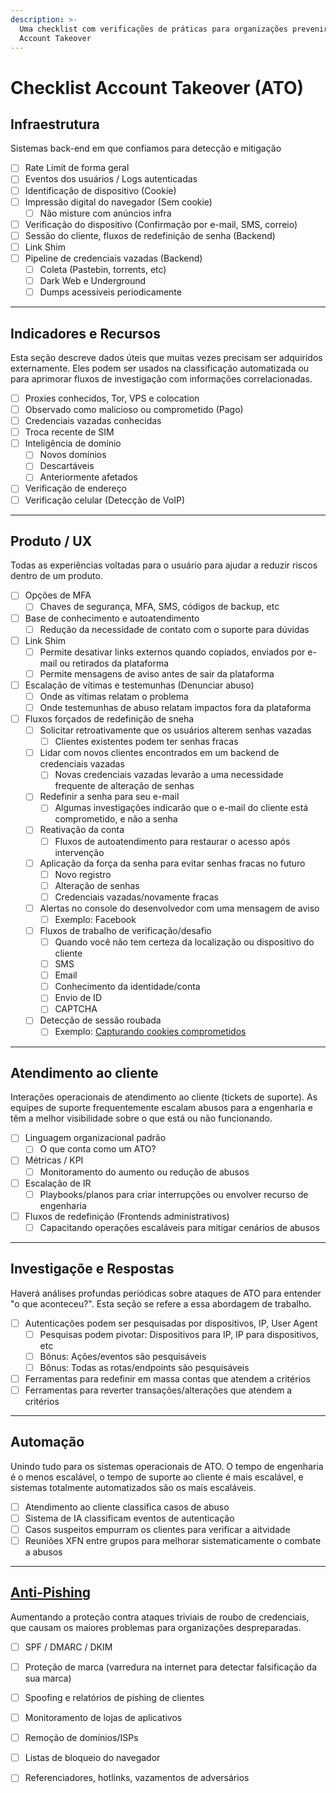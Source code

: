 ```yaml
---
description: >-
  Uma checklist com verificações de práticas para organizações prevenirem
  Account Takeover
---
```


# Checklist Account Takeover (ATO)

## Infraestrutura

Sistemas back-end em que confiamos para detecção e mitigação

* [ ] Rate Limit de forma geral
* [ ] Eventos dos usuários / Logs autenticadas
* [ ] Identificação de dispositivo (Cookie)
* [ ] Impressão digital do navegador (Sem cookie)
  * [ ] Não misture com anúncios infra
* [ ] Verificação do dispositivo (Confirmação por e-mail, SMS, correio)
* [ ] Sessão do cliente, fluxos de redefinição de senha (Backend)
* [ ] Link Shim
* [ ] Pipeline de credenciais vazadas (Backend)
  * [ ] Coleta (Pastebin, torrents, etc)
  * [ ] Dark Web e Underground
  * [ ] Dumps acessíveis periodicamente

***



## Indicadores e Recursos

Esta seção descreve dados úteis que muitas vezes precisam ser adquiridos externamente. Eles podem ser usados na classificação automatizada ou para aprimorar fluxos de investigação com informações correlacionadas.

* [ ] Proxies conhecidos, Tor, VPS e colocation
* [ ] Observado como malicioso ou comprometido (Pago)
* [ ] Credenciais vazadas conhecidas
* [ ] Troca recente de SIM
* [ ] Inteligência de domínio
  * [ ] Novos domínios
  * [ ] Descartáveis
  * [ ] Anteriormente afetados
* [ ] Verificação de endereço
* [ ] Verificação celular (Detecção de VoIP)

***



## Produto / UX

Todas as experiências voltadas para o usuário para ajudar a reduzir riscos dentro de um produto.

* [ ] Opções de MFA
  * [ ] Chaves de segurança, MFA, SMS, códigos de backup, etc
* [ ] Base de conhecimento e autoatendimento
  * [ ] Redução da necessidade de contato com o suporte para dúvidas
* [ ] Link Shim
  * [ ] Permite desativar links externos quando copiados, enviados por e-mail ou retirados da plataforma
  * [ ] Permite mensagens de aviso antes de sair da plataforma
* [ ] Escalação de vítimas e testemunhas (Denunciar abuso)
  * [ ] Onde as vítimas relatam o problema
  * [ ] Onde testemunhas de abuso relatam impactos fora da plataforma
* [ ] Fluxos forçados de redefinição de sneha
  * [ ] Solicitar retroativamente que os usuários alterem senhas vazadas
    * [ ] Clientes existentes podem ter senhas fracas
  * [ ] Lidar com novos clientes encontrados em um backend de credenciais vazadas
    * [ ] Novas credenciais vazadas levarão a uma necessidade frequente de alteração de senhas
  * [ ] Redefinir a senha para seu e-mail
    * [ ] Algumas investigações indicarão que o e-mail do cliente está comprometido, e não a senha
  * [ ] Reativação da conta
    * [ ] Fluxos de autoatendimento para restaurar o acesso após intervenção
  * [ ] Aplicação da força da senha para evitar senhas fracas no futuro
    * [ ] Novo registro
    * [ ] Alteração de senhas
    * [ ] Credenciais vazadas/novamente fracas
  * [ ] Alertas no console do desenvolvedor com uma mensagem de aviso
    * [ ] Exemplo: Facebook
  * [ ] Fluxos de trabalho de verificação/desafio
    * [ ] Quando você não tem certeza da localização ou dispositivo do cliente
    * [ ] SMS
    * [ ] Email
    * [ ] Conhecimento da identidade/conta
    * [ ] Envio de ID
    * [ ] CAPTCHA
  * [ ] Detecção de sessão roubada
    * [ ] Exemplo: [Capturando cookies comprometidos](https://slack.engineering/catching-compromised-cookies/)

***



## Atendimento ao cliente

Interações operacionais de atendimento ao cliente (tickets de suporte). As equipes de suporte frequentemente escalam abusos para a engenharia e têm a melhor visibilidade sobre o que está ou não funcionando.

* [ ] Linguagem organizacional padrão
  * [ ] O que conta como um ATO?&#x20;
* [ ] Métricas / KPI
  * [ ] Monitoramento do aumento ou redução de abusos
* [ ] Escalação de IR
  * [ ] Playbooks/planos para criar interrupções ou envolver recurso de engenharia
* [ ] Fluxos de redefinição (Frontends administrativos)
  * [ ] Capacitando operações escaláveis para mitigar cenários de abusos

***



## Investigaçõe e Respostas

Haverá análises profundas periódicas sobre ataques de ATO para entender "o que aconteceu?". Esta seção se refere a essa abordagem de trabalho.

* [ ] Autenticações podem ser pesquisadas por dispositivos, IP, User Agent
  * [ ] Pesquisas podem pivotar: Dispositivos para IP, IP para dispositivos, etc
  * [ ] Bônus: Ações/eventos são pesquisáveis
  * [ ] Bônus: Todas as rotas/endpoints são pesquisáveis
* [ ] Ferramentas para redefinir em massa contas que atendem a critérios
* [ ] Ferramentas para reverter transações/alterações que atendem a critérios

***



## Automação

Unindo tudo para os sistemas operacionais de ATO. O tempo de engenharia é o menos escalável, o tempo de suporte ao cliente é mais escalável, e sistemas totalmente automatizados são os mais escaláveis.

* [ ] Atendimento ao cliente classifica casos de abuso
* [ ] Sistema de IA classificam eventos de autenticação
* [ ] Casos suspeitos empurram os clientes para verificar a aitvidade
* [ ] Reuniões XFN entre grupos para melhorar sistematicamente o combate a abusos

***



## [Anti-Pishing](https://vantico.com.br/us/praticas-para-prevencao-ataques-de-e-mail-spoofing/)

Aumentando a proteção contra ataques triviais de roubo de credenciais, que causam os maiores problemas para organizações despreparadas.

* [ ] SPF / DMARC / DKIM
* [ ] Proteção de marca (varredura na internet para detectar falsificação da sua marca)
* [ ] Spoofing e relatórios de pishing de clientes
* [ ] Monitoramento de lojas de aplicativos
* [ ] Remoção de domínios/ISPs
* [ ] Listas de bloqueio do navegador
* [ ] Referenciadores, hotlinks, vazamentos de adversários

































